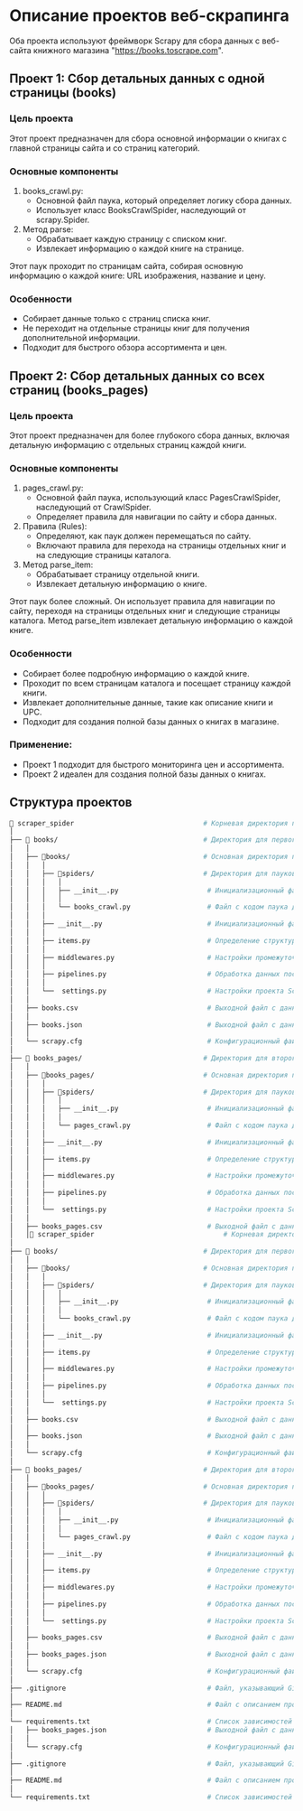 # Описание проектов веб-скрапинга

Оба проекта используют фреймворк Scrapy для сбора данных с веб-сайта книжного магазина "https://books.toscrape.com".

## Проект 1: Сбор детальных данных с одной страницы (books)

### Цель проекта
Этот проект предназначен для сбора основной информации о книгах с главной страницы сайта и со страниц категорий.

### Основные компоненты
1. books_crawl.py:
   - Основной файл паука, который определяет логику сбора данных.
   - Использует класс BooksCrawlSpider, наследующий от scrapy.Spider.
2. Метод parse:
   - Обрабатывает каждую страницу с списком книг.
   - Извлекает информацию о каждой книге на странице.

Этот паук проходит по страницам сайта, собирая основную информацию о каждой книге: URL изображения, название и цену.

### Особенности
- Собирает данные только с страниц списка книг.
- Не переходит на отдельные страницы книг для получения дополнительной информации.
- Подходит для быстрого обзора ассортимента и цен.

## Проект 2: Сбор детальных данных со всех страниц (books_pages)

### Цель проекта
Этот проект предназначен для более глубокого сбора данных, включая детальную информацию с отдельных страниц каждой книги.

### Основные компоненты
1. pages_crawl.py:
   - Основной файл паука, использующий класс PagesCrawlSpider, наследующий от CrawlSpider.
   - Определяет правила для навигации по сайту и сбора данных.
2. Правила (Rules):
   - Определяют, как паук должен перемещаться по сайту.
   - Включают правила для перехода на страницы отдельных книг и на следующие страницы каталога.
3. Метод parse_item:
   - Обрабатывает страницу отдельной книги.
   - Извлекает детальную информацию о книге.

Этот паук более сложный. Он использует правила для навигации по сайту, переходя на страницы отдельных книг и следующие 
страницы каталога. Метод parse_item извлекает детальную информацию о каждой книге.

### Особенности
- Собирает более подробную информацию о каждой книге.
- Проходит по всем страницам каталога и посещает страницу каждой книги.
- Извлекает дополнительные данные, такие как описание книги и UPC.
- Подходит для создания полной базы данных о книгах в магазине.

### Применение:
- Проект 1 подходит для быстрого мониторинга цен и ассортимента.
- Проект 2 идеален для создания полной базы данных о книгах.

## Структура проектов

```bash
📁 scraper_spider                                # Корневая директория проекта
│
├── 📁 books/                                    # Директория для первого паука (сбор общих данных о книгах)
│   │
│   ├── 📁books/                                 # Основная директория проекта Scrapy
│   │   │
│   │   ├── 📁spiders/                           # Директория для пауков Scrapy
│   │   │   │
│   │   │   ├── __init__.py                      # Инициализационный файл для пакета пауков
│   │   │   │
│   │   │   └── books_crawl.py                   # Файл с кодом паука для сбора данных о книгах
│   │   │
│   │   ├── __init__.py                          # Инициализационный файл для пакета Scrapy
│   │   │
│   │   ├── items.py                             # Определение структуры данных для сбора
│   │   │
│   │   ├── middlewares.py                       # Настройки промежуточного ПО Scrapy
│   │   │
│   │   ├── pipelines.py                         # Обработка данных после их сбора
│   │   │
│   │   └──  settings.py                         # Настройки проекта Scrapy
│   │
│   ├── books.csv                                # Выходной файл с данными в формате CSV
│   │
│   ├── books.json                               # Выходной файл с данными в формате JSON
│   │
│   └── scrapy.cfg                               # Конфигурационный файл для проекта Scrapy
│   
├── 📁 books_pages/                              # Директория для второго паука (сбор детальных данных о страницах книг)
│   │
│   ├── 📁books_pages/                           # Основная директория проекта Scrapy
│   │   │
│   │   ├── 📁spiders/                           # Директория для пауков Scrapy
│   │   │   │
│   │   │   ├── __init__.py                      # Инициализационный файл для пакета пауков
│   │   │   │
│   │   │   └── pages_crawl.py                   # Файл с кодом паука для сбора данных о страницах книг
│   │   │
│   │   ├── __init__.py                          # Инициализационный файл для пакета Scrapy
│   │   │
│   │   ├── items.py                             # Определение структуры данных для сбора
│   │   │
│   │   ├── middlewares.py                       # Настройки промежуточного ПО Scrapy
│   │   │
│   │   ├── pipelines.py                         # Обработка данных после их сбора
│   │   │
│   │   └──  settings.py                         # Настройки проекта Scrapy
│   │
│   ├── books_pages.csv                          # Выходной файл с данными о страницах в формате CSV
│   │📁 scraper_spider                                # Корневая директория проекта
│
├── 📁 books/                                    # Директория для первого паука (сбор детальных данных с одной страницы)
│   │
│   ├── 📁books/                                 # Основная директория проекта Scrapy
│   │   │
│   │   ├── 📁spiders/                           # Директория для пауков Scrapy
│   │   │   │
│   │   │   ├── __init__.py                      # Инициализационный файл для пакета пауков
│   │   │   │
│   │   │   └── books_crawl.py                   # Файл с кодом паука для сбора данных о книгах
│   │   │
│   │   ├── __init__.py                          # Инициализационный файл для пакета Scrapy
│   │   │
│   │   ├── items.py                             # Определение структуры данных для сбора
│   │   │
│   │   ├── middlewares.py                       # Настройки промежуточного ПО Scrapy
│   │   │
│   │   ├── pipelines.py                         # Обработка данных после их сбора
│   │   │
│   │   └──  settings.py                         # Настройки проекта Scrapy
│   │
│   ├── books.csv                                # Выходной файл с данными в формате CSV
│   │
│   ├── books.json                               # Выходной файл с данными в формате JSON
│   │
│   └── scrapy.cfg                               # Конфигурационный файл для проекта Scrapy
│   
├── 📁 books_pages/                              # Директория для второго паука (сбор детальных данных со всех страниц)
│   │
│   ├── 📁books_pages/                           # Основная директория проекта Scrapy
│   │   │
│   │   ├── 📁spiders/                           # Директория для пауков Scrapy
│   │   │   │
│   │   │   ├── __init__.py                      # Инициализационный файл для пакета пауков
│   │   │   │
│   │   │   └── pages_crawl.py                   # Файл с кодом паука для сбора данных о страницах книг
│   │   │
│   │   ├── __init__.py                          # Инициализационный файл для пакета Scrapy
│   │   │
│   │   ├── items.py                             # Определение структуры данных для сбора
│   │   │
│   │   ├── middlewares.py                       # Настройки промежуточного ПО Scrapy
│   │   │
│   │   ├── pipelines.py                         # Обработка данных после их сбора
│   │   │
│   │   └──  settings.py                         # Настройки проекта Scrapy
│   │
│   ├── books_pages.csv                          # Выходной файл с данными о страницах в формате CSV
│   │
│   ├── books_pages.json                         # Выходной файл с данными о страницах в формате JSON
│   │
│   └── scrapy.cfg                               # Конфигурационный файл для проекта Scrapy
│   
├── .gitignore                                   # Файл, указывающий Git, какие файлы и директории игнорировать
│   
├── README.md                                    # Файл с описанием проекта, инструкциями по установке и использованию
│                                            
└── requirements.txt                             # Список зависимостей Python проекта
│   ├── books_pages.json                         # Выходной файл с данными о страницах в формате JSON
│   │
│   └── scrapy.cfg                               # Конфигурационный файл для проекта Scrapy
│   
├── .gitignore                                   # Файл, указывающий Git, какие файлы и директории игнорировать
│   
├── README.md                                    # Файл с описанием проекта, инструкциями по установке и использованию
│                                            
└── requirements.txt                             # Список зависимостей Python проекта 
```